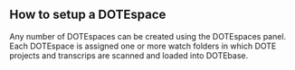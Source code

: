 ## How to setup a DOTEspace

Any number of DOTEspaces can be created using the DOTEspaces panel.
Each DOTEspace is assigned one or more watch folders in which DOTE projects and transcrips are scanned and loaded into DOTEbase.
